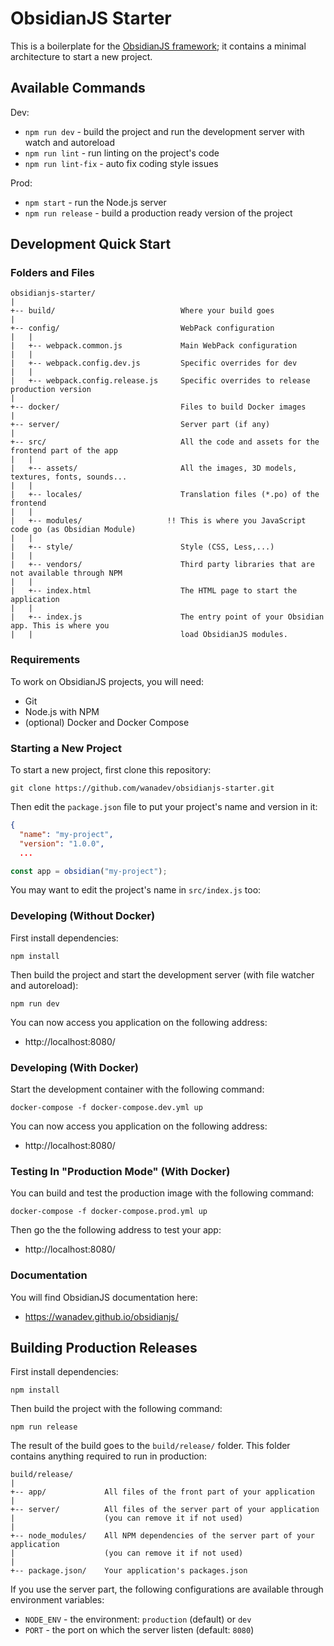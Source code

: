 # ObsidianJS Starter

This is a boilerplate for the [ObsidianJS framework](https://github.com/wanadev/obsidianjs); it contains a minimal architecture to start a new project.


## Available Commands

Dev:

* `npm run dev` - build the project and run the development server with watch and autoreload
* `npm run lint` - run linting on the project's code
* `npm run lint-fix` - auto fix coding style issues

Prod:

* `npm start` - run the Node.js server
* `npm run release` - build a production ready version of the project

## Development Quick Start

### Folders and Files

```
obsidianjs-starter/
|
+-- build/                            Where your build goes
|
+-- config/                           WebPack configuration
|   |
|   +-- webpack.common.js             Main WebPack configuration
|   |
|   +-- webpack.config.dev.js         Specific overrides for dev
|   |
|   +-- webpack.config.release.js     Specific overrides to release production version
|
+-- docker/                           Files to build Docker images
|
+-- server/                           Server part (if any)
|
+-- src/                              All the code and assets for the frontend part of the app
|   |
|   +-- assets/                       All the images, 3D models, textures, fonts, sounds...
|   |
|   +-- locales/                      Translation files (*.po) of the frontend
|   |
|   +-- modules/                   !! This is where you JavaScript code go (as Obsidian Module)
|   |
|   +-- style/                        Style (CSS, Less,...)
|   |
|   +-- vendors/                      Third party libraries that are not available through NPM
|   |
|   +-- index.html                    The HTML page to start the application
|   |
|   +-- index.js                      The entry point of your Obsidian app. This is where you
|   |                                 load ObsidianJS modules.
```

### Requirements

To work on ObsidianJS projects, you will need:

* Git
* Node.js with NPM
* (optional) Docker and Docker Compose

### Starting a New Project

To start a new project, first clone this repository:

    git clone https://github.com/wanadev/obsidianjs-starter.git

Then edit the `package.json` file to put your project's name and version in it:

```json
{
  "name": "my-project",
  "version": "1.0.0",
  ...
```

```javascript
const app = obsidian("my-project");
```

You may want to edit the project's name in `src/index.js` too:

### Developing (Without Docker)

First install dependencies:

    npm install

Then build the project and start the development server (with file watcher and autoreload):

    npm run dev

You can now access you application on the following address:

* http://localhost:8080/

### Developing (With Docker)

Start the development container with the following command:

    docker-compose -f docker-compose.dev.yml up

You can now access you application on the following address:

* http://localhost:8080/

### Testing In "Production Mode" (With Docker)

You can build and test the production image with the following command:

    docker-compose -f docker-compose.prod.yml up

Then go the the following address to test your app:

* http://localhost:8080/

### Documentation

You will find ObsidianJS documentation here:

* https://wanadev.github.io/obsidianjs/


## Building Production Releases

First install dependencies:

    npm install

Then build the project with the following command:

    npm run release

The result of the build goes to the `build/release/` folder. This folder contains anything required to run in production:

```
build/release/
|
+-- app/             All files of the front part of your application
|
+-- server/          All files of the server part of your application
|                    (you can remove it if not used)
|
+-- node_modules/    All NPM dependencies of the server part of your application
|                    (you can remove it if not used)
|
+-- package.json/    Your application's packages.json
```

If you use the server part, the following configurations are available through environment variables:

* `NODE_ENV` - the environment: `production` (default) or `dev`
* `PORT` - the port on which the server listen (default: `8080`)
